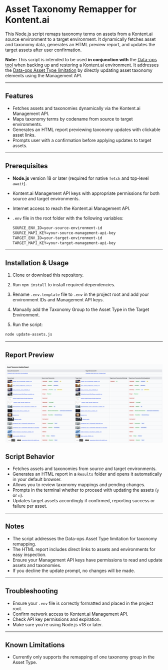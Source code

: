 # Asset Taxonomy Remapper for Kontent.ai

This Node.js script remaps taxonomy terms on assets from a Kontent.ai source environment to a target environment. It dynamically fetches asset and taxonomy data, generates an HTML preview report, and updates the target assets after user confirmation.

**Note:** This script is intended to be used **in conjunction with** the [Data-ops tool](https://github.com/kontent-ai/data-ops) when backing up and restoring a Kontent.ai environment. It addresses the [Data-ops Asset Type limitation](https://github.com/kontent-ai/data-ops/blob/main/src/commands/environment/backupRestore/README.md#known-limitations) by directly updating asset taxonomy elements using the Management API.

---

## Features

- Fetches assets and taxonomies dynamically via the Kontent.ai Management API.
- Maps taxonomy terms by codename from source to target environments.
- Generates an HTML report previewing taxonomy updates with clickable asset links.
- Prompts user with a confirmation before applying updates to target assets.

---

## Prerequisites

- **Node.js** version 18 or later (required for native `fetch` and top-level `await`).
- Kontent.ai Management API keys with appropriate permissions for both source and target environments.
- Internet access to reach the Kontent.ai Management API.
- `.env` file in the root folder with the following variables:

  ```env
  SOURCE_ENV_ID=your-source-environment-id
  SOURCE_MAPI_KEY=your-source-management-api-key
  TARGET_ENV_ID=your-target-environment-id
  TARGET_MAPI_KEY=your-target-management-api-key
  ```

---

## Installation & Usage

1. Clone or download this repository.

2. Run `npm install` to install required dependencies.

3. Rename `.env.template` file to `.env` in the project root and add your environment IDs and Management API keys.

4. Manually add the Taxonomy Group to the Asset Type in the Target Environment.

5. Run the script:

```bash
node update-assets.js
```

---

## Report Preview

![Asset Taxonomy Remap Report](./assets/Asset-Taxonomy%20Remap-Report.png)

## Script Behavior

- Fetches assets and taxonomies from source and target environments.
- Generates an HTML report in a `Results` folder and opens it automatically in your default browser.
- Allows you to review taxonomy mappings and pending changes.
- Prompts in the terminal whether to proceed with updating the assets (`y` or `n`).
- Updates target assets accordingly if confirmed, reporting success or failure per asset.

---

## Notes

- The script addresses the Data-ops Asset Type limitation for taxonomy remapping.
- The HTML report includes direct links to assets and environments for easy inspection.
- Ensure your Management API keys have permissions to read and update assets and taxonomies.
- If you decline the update prompt, no changes will be made.

---

## Troubleshooting

- Ensure your `.env` file is correctly formatted and placed in the project root.
- Confirm network access to Kontent.ai Management API.
- Check API key permissions and expiration.
- Make sure you’re using Node.js v18 or later.

---

## Known Limitations

- Currently only supports the remapping of one taxonomy group in the Asset Type.
